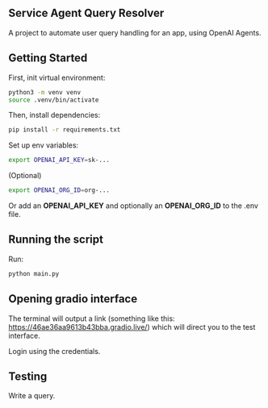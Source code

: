 ## Service Agent Query Resolver

A project to automate user query handling for an app, using OpenAI Agents.

## Getting Started

First, init virtual environment:

```bash
python3 -m venv venv
source .venv/bin/activate
```

Then, install dependencies:

```bash
pip install -r requirements.txt
```

Set up env variables:

```bash
export OPENAI_API_KEY=sk-...
```

(Optional)

```bash
export OPENAI_ORG_ID=org-...
```

Or add an **OPENAI_API_KEY** and optionally an **OPENAI_ORG_ID** to the .env file.

## Running the script

Run:

```bash
python main.py
```

## Opening gradio interface

The terminal will output a link (something like this: https://46ae36aa9613b43bba.gradio.live/) which will direct you to the test interface.

Login using the credentials.

## Testing

Write a query.
